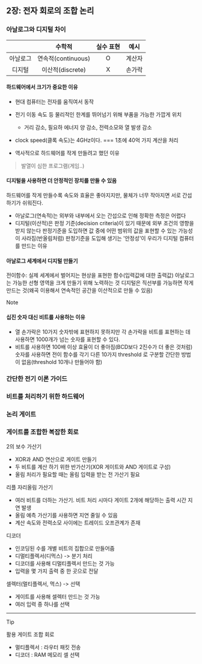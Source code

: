 ## 2장: 전자 회로의 조합 논리

### 아날로그와 디지털 차이

|  | 수학적 |실수 표현| 예시 |
|:--:|:--:|:--:|:--:|
|아날로그 |연속적(continuous)|O|계산자|
|디지털 |이산적(discrete)|X|손가락|


#### 하드웨어에서 크기가 중요한 이유

- 현대 컴퓨터는 전자를 움직여서 동작
- 전기 이동 속도 등 물리적인 한계를 뛰어넘기 위해 부품을 가능한 가깝게 위치
  - 거리 감소, 필요하 에너지 양 감소, 전력소모와 열 발생 감소
  

- clock speed(클록 속도)는 4GHz이다. === 1초에 40억 가지 계산을 처리  
- 역사적으로 하드웨어를 작게 만들려고 했던 이유


> 발열이 심한 프로그램(게임..)

#### 디지털을 사용하면 더 안정적인 장치를 만들 수 있음

하드웨어를 작게 만들수록 속도와 효율은 좋아지지만, 물체가 너무 작아지면 서로 간섭하기가 쉬워진다.
- 아날로그(연속적)는 외부와 내부에서 오는 간섭으로 인해 정확한 측정은 어렵다
- 디지털(이산적)은 판정 기준(decision criteria)이 있기 때문에 외부 조건의 영향을 받지 않는다
판정기준을 도입하면 값 중에 어떤 범위의 값을 표현할 수 있는 가능성이 사라짐(반올림처럼)
판정기준을 도입해 생기는 '안정성'이 우리가 디지털 컴퓨터를 만드는 이유

#### 아날로그 세계에서 디지털 만들기

전이함수: 실제 세계에서 벌어지는 현상을 표현한 함수(입력값에 대한 출력값)
아날로그는 가능한 선형 영역을 크게 만들기 위해 노력하는 것
디지털은 직선부를 가능하면 작게 만드는 것(왜곡 이용해서 연속적인 공간을 이산적으로 만들 수 있음)


> [!NOTE]


#### 십진 숫자 대신 비트를 사용하는 이유

- 열 손가락은 10가지 숫자밖에 표현하지 못하지만 각 손가락을 비트를 표현하는 데 사용하면 1000개가 넘는 숫자를 표현할 수 있다.
- 비트를 사용하면 100배 이상 효율이 더 좋아짐(BCD보다 2진수가 더 좋은 것처럼)
숫자를 사용하면 전이 함수를 각기 다른 10가지 threshold 로 구분할 간단한 방법이 없음(threshold 10개나 만들어야 함)

### 간단한 전기 이론 가이드




### 비트를 처리하기 위한 하드웨어


### 논리 게이트

### 게이트를 조합한 복잡한 회로

2의 보수 가산기
- XOR과 AND 연산으로 게이트 만들기
- 두 비트를 계산 하기 위한 반가산기(XOR 게이트와 AND 게이트로 구성)
- 올림 처리가 필요할 때는 올림 입력을 받는 전 가산기 필요

리플 자리올림 가산기
- 여러 비트를 더하는 가산기. 비트 처리 시마다 게이트 2개에 해당하는 출력 시간 지연 발생
- 올림 예측 가산기를 사용하면 지연 줄일 수 있음
- 계산 속도와 전력소모 사이에는 트레이드 오프관계가 존재

디코더
- 인코딩된 수를 개별 비트의 집합으로 만들어줌
- 디멀티플렉서(디먹스) -> 분기 처리
- 디코더를 사용해 디멀티플렉서 만드는 것 가능
- 입력을 몇 가지 출력 중 한 곳으로 전달

셀렉터(멀티플렉서, 먹스) -> 선택
- 게이트를 사용해 셀렉터 만드는 것 가능
- 여러 입력 중 하나를 선택

---

> [!Tip]
> 활용
> 게이트 조합 회로
> - 멀티플렉서 : 라우터 패킷 전송
> - 디코더 : RAM 메모리 셀 선택 
